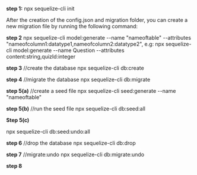 <!--- STEPS FOR SEQUELIZE-CLI  -->

**step 1:**
npx sequelize-cli init

After the creation of the config.json and migration folder, you can create a new migration file by running the following command:

**step 2**
npx sequelize-cli model:generate --name "nameoftable" --attributes "nameofcolumn1:datatype1,nameofcolumn2:datatype2", e.g:
npx sequelize-cli model:generate --name Question --attributes content:string,quizId:integer

**step 3**
//create the database
npx sequelize-cli db:create

**step 4**
//migrate the database
npx sequelize-cli db:migrate

**step 5(a)**
//create a seed file
npx sequelize-cli seed:generate --name "nameoftable"

**step 5(b)**
//run the seed file
npx sequelize-cli db:seed:all

**Step 5(c)**

<!-- undo a seed file -->

npx sequelize-cli db:seed:undo:all

**step 6**
//drop the database
npx sequelize-cli db:drop

**step 7**
//migrate:undo
npx sequelize-cli db:migrate:undo

**step 8**
